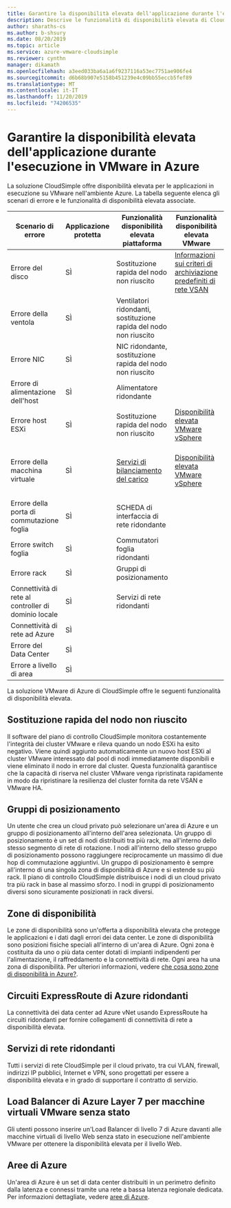 ```yaml
---
title: Garantire la disponibilità elevata dell'applicazione durante l'esecuzione in VMware in Azure
description: Descrive le funzionalità di disponibilità elevata di CloudSimple per risolvere scenari comuni di errore dell'applicazione per le applicazioni in esecuzione in un cloud privato CloudSimple
author: sharaths-cs
ms.author: b-shsury
ms.date: 08/20/2019
ms.topic: article
ms.service: azure-vmware-cloudsimple
ms.reviewer: cynthn
manager: dikamath
ms.openlocfilehash: a3eed033ba6a1a6f9237116a53ec7751ae906fe4
ms.sourcegitcommit: d6b68b907e5158b451239e4c09bb55eccb5fef89
ms.translationtype: MT
ms.contentlocale: it-IT
ms.lasthandoff: 11/20/2019
ms.locfileid: "74206535"
---
```

# <a name="ensure-application-high-availability-when-running-in-vmware-on-azure"></a>Garantire la disponibilità elevata dell'applicazione durante l'esecuzione in VMware in Azure

La soluzione CloudSimple offre disponibilità elevata per le applicazioni in esecuzione su VMware nell'ambiente Azure. La tabella seguente elenca gli scenari di errore e le funzionalità di disponibilità elevata associate.

| Scenario di errore | Applicazione protetta | Funzionalità disponibilità elevata piattaforma | Funzionalità disponibilità elevata VMware | Funzionalità disponibilità elevata di Azure |
------------ | ------------- | ------------ | ------------ | ------------- |
| Errore del disco | SÌ | Sostituzione rapida del nodo non riuscito | [Informazioni sui criteri di archiviazione predefiniti di rete VSAN](https://docs.vmware.com/en/VMware-vSphere/6.7/com.vmware.vsphere.virtualsan.doc/GUID-C228168F-6807-4C2A-9D74-E584CAF49A2A.html) |
| Errore della ventola | SÌ | Ventilatori ridondanti, sostituzione rapida del nodo non riuscito |  |  |
| Errore NIC | SÌ | NIC ridondante, sostituzione rapida del nodo non riuscito
| Errore di alimentazione dell'host | SÌ | Alimentatore ridondante |  |  |
| Errore host ESXi | SÌ | Sostituzione rapida del nodo non riuscito | [Disponibilità elevata VMware vSphere](https://www.vmware.com/products/vsphere/high-availability.html) |  |  |
| Errore della macchina virtuale | SÌ | [Servizi di bilanciamento del carico](load-balancers.md)  | [Disponibilità elevata VMware vSphere](https://www.vmware.com/products/vsphere/high-availability.html) | Azure Load Balancer per le macchine virtuali VMware senza stato |
| Errore della porta di commutazione foglia | SÌ | SCHEDA di interfaccia di rete ridondante |  |  |
| Errore switch foglia | SÌ | Commutatori foglia ridondanti |  |  |
| Errore rack | SÌ | Gruppi di posizionamento |  |  |
| Connettività di rete al controller di dominio locale | SÌ  | Servizi di rete ridondanti |  | Circuiti ER ridondanti |
| Connettività di rete ad Azure | SÌ | |  | Circuiti ER ridondanti |
| Errore del Data Center | SÌ |  |  | Zone di disponibilità |
| Errore a livello di area | SÌ  |  |  | Aree di Azure |

La soluzione VMware di Azure di CloudSimple offre le seguenti funzionalità di disponibilità elevata.

## <a name="fast-replacement-of-failed-node"></a>Sostituzione rapida del nodo non riuscito

Il software del piano di controllo CloudSimple monitora costantemente l'integrità dei cluster VMware e rileva quando un nodo ESXi ha esito negativo. Viene quindi aggiunto automaticamente un nuovo host ESXi al cluster VMware interessato dal pool di nodi immediatamente disponibili e viene eliminato il nodo in errore dal cluster. Questa funzionalità garantisce che la capacità di riserva nel cluster VMware venga ripristinata rapidamente in modo da ripristinare la resilienza del cluster fornita da rete VSAN e VMware HA.

## <a name="placement-groups"></a>Gruppi di posizionamento

Un utente che crea un cloud privato può selezionare un'area di Azure e un gruppo di posizionamento all'interno dell'area selezionata. Un gruppo di posizionamento è un set di nodi distribuiti tra più rack, ma all'interno dello stesso segmento di rete di rotazione. I nodi all'interno dello stesso gruppo di posizionamento possono raggiungere reciprocamente un massimo di due hop di commutazione aggiuntivi. Un gruppo di posizionamento è sempre all'interno di una singola zona di disponibilità di Azure e si estende su più rack. Il piano di controllo CloudSimple distribuisce i nodi di un cloud privato tra più rack in base al massimo sforzo. I nodi in gruppi di posizionamento diversi sono sicuramente posizionati in rack diversi.

## <a name="availability-zones"></a>Zone di disponibilità

Le zone di disponibilità sono un'offerta a disponibilità elevata che protegge le applicazioni e i dati dagli errori dei data center. Le zone di disponibilità sono posizioni fisiche speciali all'interno di un'area di Azure. Ogni zona è costituita da uno o più data center dotati di impianti indipendenti per l'alimentazione, il raffreddamento e la connettività di rete. Ogni area ha una zona di disponibilità. Per ulteriori informazioni, vedere [che cosa sono zone di disponibilità in Azure?](../availability-zones/az-overview.md).

## <a name="redundant-azure-expressroute-circuits"></a>Circuiti ExpressRoute di Azure ridondanti

La connettività dei data center ad Azure vNet usando ExpressRoute ha circuiti ridondanti per fornire collegamenti di connettività di rete a disponibilità elevata.

## <a name="redundant-networking-services"></a>Servizi di rete ridondanti

Tutti i servizi di rete CloudSimple per il cloud privato, tra cui VLAN, firewall, indirizzi IP pubblici, Internet e VPN, sono progettati per essere a disponibilità elevata e in grado di supportare il contratto di servizio.

## <a name="azure-layer-7-load-balancer-for-stateless-vmware-vms"></a>Load Balancer di Azure Layer 7 per macchine virtuali VMware senza stato

Gli utenti possono inserire un'Load Balancer di livello 7 di Azure davanti alle macchine virtuali di livello Web senza stato in esecuzione nell'ambiente VMware per ottenere la disponibilità elevata per il livello Web.

## <a name="azure-regions"></a>Aree di Azure

Un'area di Azure è un set di data center distribuiti in un perimetro definito dalla latenza e connessi tramite una rete a bassa latenza regionale dedicata. Per informazioni dettagliate, vedere [aree di Azure](https://azure.microsoft.com/global-infrastructure/regions).
